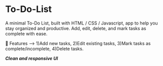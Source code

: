 # To-Do-List
A minimal To-Do List, built with HTML / CSS / Javascript, app to help you stay organized and productive. Add, edit, delete, and mark tasks as complete with ease.

🚀 Features --> 1)Add new tasks, 2)Edit existing tasks, 3)Mark tasks as complete/incomplete, 4)Delete tasks.

***Clean and responsive UI***
